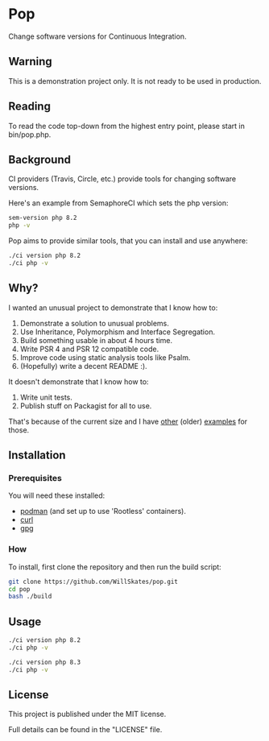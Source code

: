 # Pop

Change software versions for Continuous Integration.

## Warning

This is a demonstration project only. It is not ready to be used in production.

## Reading

To read the code top-down from the highest entry point, please start in bin/pop.php.

## Background

CI providers (Travis, Circle, etc.) provide tools for changing software versions.

Here's an example from SemaphoreCI which sets the php version:

```bash
sem-version php 8.2
php -v
```

Pop aims to provide similar tools, that you can install and use anywhere:

```bash
./ci version php 8.2
./ci php -v
```

## Why?

I wanted an unusual project to demonstrate that I know how to:

1. Demonstrate a solution to unusual problems.
2. Use Inheritance, Polymorphism and Interface Segregation.
3. Build something usable in about 4 hours time.
4. Write PSR 4 and PSR 12 compatible code.
5. Improve code using static analysis tools like Psalm.
6. (Hopefully) write a decent README :).

It doesn't demonstrate that I know how to:

1. Write unit tests.
2. Publish stuff on Packagist for all to use.

That's because of the current size and I have [other](https://github.com/WillSkates/Translator) (older) [examples](https://github.com/WillSkates/Quizzes) for those.

## Installation

### Prerequisites

You will need these installed:

- [podman](https://podman.io/) (and set up to use 'Rootless' containers).
- [curl](https://curl.se/)
- [gpg](https://gnupg.org/)

### How

To install, first clone the repository and then run the build script:

```bash
git clone https://github.com/WillSkates/pop.git
cd pop
bash ./build
```

## Usage

```bash
./ci version php 8.2
./ci php -v

./ci version php 8.3
./ci php -v
```

## License

This project is published under the MIT license.

Full details can be found in the "LICENSE" file.
